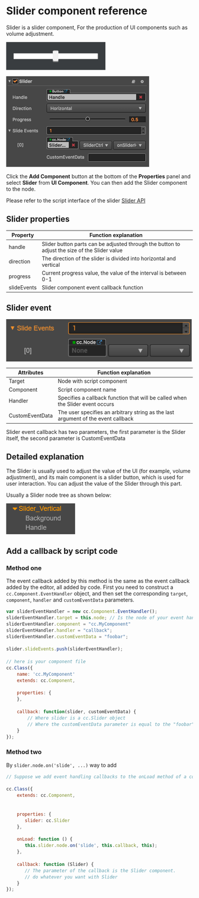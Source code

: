 # Slider component reference

Slider is a slider component, For the production of UI components such as volume adjustment.

![slider-content](./slider/slider-content.png)

![slider-inspector](./slider/slider-inspector.png)

Click the **Add Component** button at the bottom of the **Properties** panel and select **Slider** from **UI Component**. You can then add the Slider component to the node.

Please refer to the script interface of the slider [Slider API](../../../api/en/classes/Slider.html)

## Slider properties

| Property     | Function explanation |
| -------------- | ----------- |
| handle         | Slider button parts can be adjusted through the button to adjust the size of the Slider value |
| direction      | The direction of the slider is divided into horizontal and vertical |
| progress       | Current progress value, the value of the interval is between 0-1 |
| slideEvents    | Slider component event callback function |

## Slider event

![slider-event](./slider/slider-event.png)

| Attributes      | Function explanation |
| --------------  | ----------- |
| Target          | Node with script component |
| Component       | Script component name |
| Handler         | Specifies a callback function that will be called when the Slider event occurs |
| CustomEventData | The user specifies an arbitrary string as the last argument of the event callback |

Slider event callback has two parameters, the first parameter is the Slider itself, the second parameter is CustomEventData

## Detailed explanation

The Slider is usually used to adjust the value of the UI (for example, volume adjustment), and its main component is a slider button, which is used for user interaction. You can adjust the value of the Slider through this part.

Usually a Slider node tree as shown below:

![slider-hierarchy](./slider/slider-hierarchy.png)

## Add a callback by script code

### Method one

The event callback added by this method is the same as the event callback added by the editor, all added by code. First you need to construct a `cc.Component.EventHandler` object, and then set the corresponding `target`, `component`, `handler` and `customEventData` parameters.

```js
var sliderEventHandler = new cc.Component.EventHandler();
sliderEventHandler.target = this.node; // Is the node of your event handling code component
sliderEventHandler.component = "cc.MyComponent"
sliderEventHandler.handler = "callback";
sliderEventHandler.customEventData = "foobar";

slider.slideEvents.push(sliderEventHandler);

// here is your component file
cc.Class({
    name: 'cc.MyComponent'
    extends: cc.Component,

    properties: {
    },

    callback: function(slider, customEventData) {
        // Where slider is a cc.Slider object
        // Where the customEventData parameter is equal to the "foobar"
    }
});
```

### Method two

By `slider.node.on('slide', ...)` way to add

```js
// Suppose we add event handling callbacks to the onLoad method of a component and perform event handling in the callback function:

cc.Class({
    extends: cc.Component,


    properties: {
       slider: cc.Slider
    },

    onLoad: function () {
       this.slider.node.on('slide', this.callback, this);
    },

    callback: function (Slider) {
       // The parameter of the callback is the Slider component.
       // do whatever you want with Slider
    }
});
```

